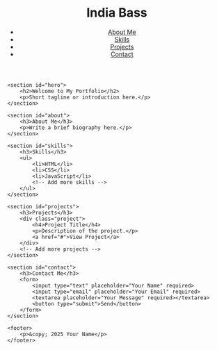 <!DOCTYPE html>
<html lang="en">
<head>
    <meta charset="UTF-8">
    <meta name="viewport" content="width=device-width, initial-scale=1.0">
    <title>Your Portfolio</title>
    <link rel="stylesheet" href="styles.css"> <!-- Link to your CSS file -->
</head>
<body>
    <header>
        <h1>India Bass</h1>
        <nav>
            <ul>
                <li><a href="#about">About Me</a></li>
                <li><a href="#skills">Skills</a></li>
                <li><a href="#projects">Projects</a></li>
                <li><a href="#contact">Contact</a></li>
            </ul>
        </nav>
    </header>
    
    <section id="hero">
        <h2>Welcome to My Portfolio</h2>
        <p>Short tagline or introduction here.</p>
    </section>
    
    <section id="about">
        <h3>About Me</h3>
        <p>Write a brief biography here.</p>
    </section>
    
    <section id="skills">
        <h3>Skills</h3>
        <ul>
            <li>HTML</li>
            <li>CSS</li>
            <li>JavaScript</li>
            <!-- Add more skills -->
        </ul>
    </section>
    
    <section id="projects">
        <h3>Projects</h3>
        <div class="project">
            <h4>Project Title</h4>
            <p>Description of the project.</p>
            <a href="#">View Project</a>
        </div>
        <!-- Add more projects -->
    </section>
    
    <section id="contact">
        <h3>Contact Me</h3>
        <form>
            <input type="text" placeholder="Your Name" required>
            <input type="email" placeholder="Your Email" required>
            <textarea placeholder="Your Message" required></textarea>
            <button type="submit">Send</button>
        </form>
    </section>
    
    <footer>
        <p>&copy; 2025 Your Name</p>
    </footer>
</body>
</html>
